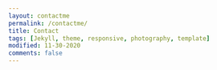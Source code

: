 ```yaml
---
layout: contactme
permalink: /contactme/
title: Contact
tags: [Jekyll, theme, responsive, photography, template]
modified: 11-30-2020
comments: false
---
```


